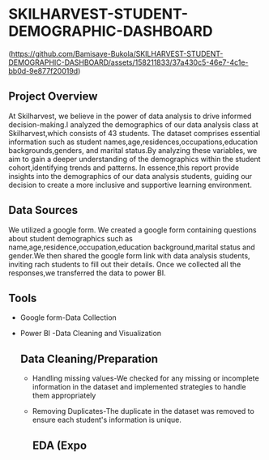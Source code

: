# SKILHARVEST-STUDENT-DEMOGRAPHIC-DASHBOARD

(https://github.com/Bamisaye-Bukola/SKILHARVEST-STUDENT-DEMOGRAPHIC-DASHBOARD/assets/158211833/37a430c5-46e7-4c1e-bb0d-9e877f20019d)

## Project Overview

At Skilharvest, we believe in the power of data analysis to drive informed decision-making.I analyzed the demographics of our data analysis class at Skilharvest,which consists of 43 students. The dataset comprises essential information such as student names,age,residences,occupations,education backgrounds,genders, and marital status.By analyzing these variables, we aim to gain a deeper understanding of the demographics within the student cohort,identifying trends and patterns. In essence,this report provide insights into the demographics of our data analysis students, guiding our decision to create a more inclusive and supportive learning environment.

## Data Sources

We  utilized a google form. We created a google form containing questions about student demographics such as name,age,residence,occupation,education background,marital status and gender.We then shared the google form link with data analysis students, inviting rach students to fill out their details. Once we collected all the responses,we transferred the data to power BI.


## Tools
* Google form-Data Collection
* Power BI -Data Cleaning and Visualization


  ## Data Cleaning/Preparation
  * Handling missing values-We checked for any missing or incomplete information in the dataset and implemented strategies to handle them appropriately
  * Removing Duplicates-The duplicate in the dataset was removed to ensure each student's information is unique.

    ## EDA (Expo
